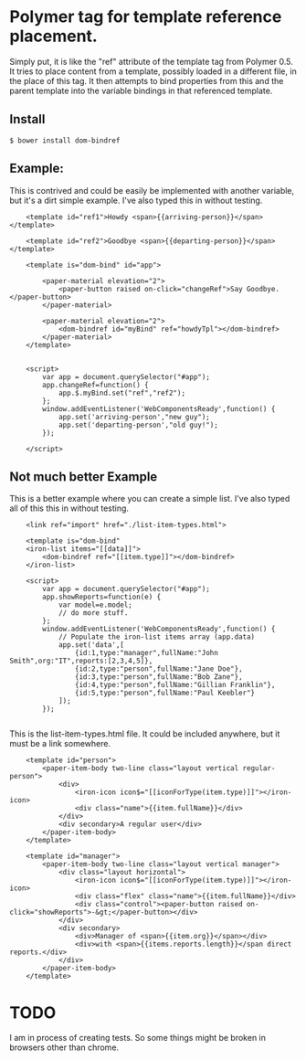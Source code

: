 # Polymer tag for template reference placement.

Simply put, it is like the "ref" attribute of the template tag from Polymer 0.5. It tries to place content from a template, possibly loaded in a different file, in the place of this tag.  It then attempts to bind properties from this and the parent template into the variable bindings in that referenced template.

## Install
```
$ bower install dom-bindref
```

## Example:
This is contrived and could be easily be implemented with another variable, but it's a dirt simple example.
I've also typed this in without testing.
```
    <template id="ref1">Howdy <span>{{arriving-person}}</span></template>

    <template id="ref2">Goodbye <span>{{departing-person}}</span></template>

    <template is="dom-bind" id="app">

        <paper-material elevation="2">
            <paper-button raised on-click="changeRef">Say Goodbye.</paper-button>
        </paper-material>

        <paper-material elevation="2">
            <dom-bindref id="myBind" ref="howdyTpl"></dom-bindref>
        </paper-material>
    </template>


    <script>
        var app = document.querySelector("#app");
        app.changeRef=function() {
            app.$.myBind.set("ref","ref2");
        };
        window.addEventListener('WebComponentsReady',function() {
            app.set('arriving-person',"new guy");
            app.set('departing-person',"old guy!");
        });

    </script>
```

## Not much better Example
This is a better example where you can create a simple list.
I've also typed all of this this in without testing.
```
    <link ref="import" href="./list-item-types.html">

    <template is="dom-bind"
    <iron-list items="[[data]]">
        <dom-bindref ref="[[item.type]]"></dom-bindref>
    </iron-list>

    <script>
        var app = document.querySelector("#app");
        app.showReports=function(e) {
            var model=e.model;
            // do more stuff.
        };
        window.addEventListener('WebComponentsReady',function() {
            // Populate the iron-list items array (app.data)
            app.set('data',[
                {id:1,type:"manager",fullName:"John Smith",org:"IT",reports:[2,3,4,5]},
                {id:2,type:"person",fullName:"Jane Doe"},
                {id:3,type:"person",fullName:"Bob Zane"},
                {id:4,type:"person",fullName:"Gillian Franklin"},
                {id:5,type:"person",fullName:"Paul Keebler"}
            ]);
        });
        
```
This is the list-item-types.html file. It could be included anywhere, but it must be a link somewhere.
```
    <template id="person">
        <paper-item-body two-line class="layout vertical regular-person">
            <div>
                <iron-icon icon$="[[iconForType(item.type)]]"></iron-icon>
                <div class="name">{{item.fullName}}</div>
            </div>
            <div secondary>A regular user</div>
        </paper-item-body>
    </template>

    <template id="manager">
        <paper-item-body two-line class="layout vertical manager">
            <div class="layout horizontal">
                <iron-icon icon$="[[iconForType(item.type)]]"></iron-icon>
                <div class="flex" class="name">{{item.fullName}}</div>
                <div class="control"><paper-button raised on-click="showReports">-&gt;</paper-button></div>
            </div>
            <div secondary>
                <div>Manager of <span>{{item.org}}</span></div>
                <div>with <span>{{items.reports.length}}</span direct reports.</div>
            </div>
        </paper-item-body>
    </template>
```


# TODO
I am in process of creating tests. So some things might be broken in browsers other than chrome.
